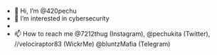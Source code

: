- 👋 Hi, I’m @420pechu
- 👀 I’m interested in cybersecurity
- 
- 📫 How to reach me @7212thug (Instagram), @pechukita (Twitter), //velociraptor83 (WickrMe) @bluntzMafia (Telegram)
